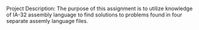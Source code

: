 Project Description:
The purpose of this assignment is to utilize knowledge of IA-32 assembly language to find solutions to problems found in four separate assemly language files.
